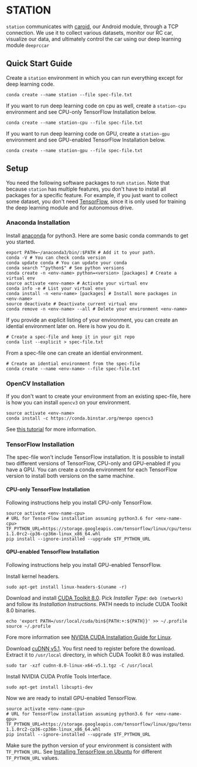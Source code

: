 # STATION

`station` communicates with [caroid][caroid], our Android module, through a TCP
connection.  We use it to collect various datasets, monitor our RC car,
visualize our data, and ultimately control the car using our deep learning
module `deeprccar`

## Quick Start Guide

Create a `station` environment in which you can run everything except for deep
learning code.

```
conda create --name station --file spec-file.txt
```

If you want to run deep learning code on cpu as well, create a `station-cpu`
environment and see CPU-only TensorFlow Installation below.

```
conda create --name station-cpu --file spec-file.txt
```


If you want to run deep learning code on GPU, create a `station-gpu`
environment and see GPU-enabled TensorFlow Installation below.

```
conda create --name station-gpu --file spec-file.txt
```

## Setup

You need the following software packages to run `station`. Note that because
`station` has multiple features, you don't have to install all packages for a
specific feature. For example, if you just want to collect some dataset, you
don't need [TensorFlow][tf], since it is only used for training the deep
learning module and for autonomous drive.

### Anaconda Installation

Install [anaconda][anaconda] for python3. Here are some basic conda commands to
get you started.

```
export PATH=~/anaconda3/bin/:$PATH # Add it to your path.
conda -V # You can check conda version
conda update conda # You can update your conda
conda search "^python$" # See python versions
conda create -n <env-name> python=<version> [packages] # Create a virtual env
source activate <env-name> # Activate your virtual env
conda info -e # List your virtual envs
conda install -n <env-name> [packages] # Install more packages in <env-name>
source deactivate # Deactivate current virtual env
conda remove -n <env-name> --all # Delete your environment <env-name>
```

If you provide an explicit listing of your environment, you can create an
idential environment later on. Here is how you do it.

```
# Create a spec-file and keep it in your git repo
conda list --explicit > spec-file.txt
```

From a spec-file one can create an idential environment.

```
# Create an idential environment from the spec-file
conda create --name <env-name> --file spec-file.txt
```

### OpenCV Installation
If you don't want to create your environment from an existing spec-file, here
is how you can install `opencv3` on your environment.

```
source activate <env-name>
conda install -c https://conda.binstar.org/menpo opencv3
```

See [this tutorial][cv2_install] for more information.

### TensorFlow Installation

The spec-file won't include TensorFlow installation. It is possible to install
two different versions of TensorFlow, CPU-only and GPU-enabled if you have a
GPU.  You can create a conda environment for each TensorFlow version to install
both versions on the same machine.

#### CPU-only TensorFlow Installation

Following instructions help you install CPU-only TensorFlow.

```
source activate <env-name-cpu>
# URL for TensorFlow installation assuming python3.6 for <env-name-cpu>
TF_PYTHON_URL=https://storage.googleapis.com/tensorflow/linux/cpu/tensorflow-1.1.0rc2-cp36-cp36m-linux_x86_64.whl
pip install --ignore-installed --upgrade $TF_PYTHON_URL
```

#### GPU-enabled TensorFlow Installation

Following instructions help you install GPU-enabled TensorFlow.

Install kernel headers.

```
sudo apt-get install linux-headers-$(uname -r)
```

Download and install [CUDA Toolkit 8.0][cuda]. Pick *Installer Type*: `deb
(network)` and follow its *Installation Instructions*. PATH needs to include
CUDA Toolkit 8.0 binaries.

```
echo 'export PATH=/usr/local/cuda/bin${PATH:+:${PATH}}' >> ~/.profile
source ~/.profile
```

Fore more information see [NVIDIA CUDA Installation Guide for
Linux][cuda_install].


Download [cuDNN v5.1][cuDNN]. You first need to register before the download.
Extract it to `/usr/local` directory, in which CUDA Toolkit 8.0 was installed.

```
sudo tar -xzf cudnn-8.0-linux-x64-v5.1.tgz -C /usr/local
```

Install NVIDIA CUDA Profile Tools Interface.

```
sudo apt-get install libcupti-dev
```

Now we are ready to install GPU-enabled TensorFlow.

```
source activate <env-name-cpu>
# URL for TensorFlow installation assuming python3.6 for <env-name-gpu>
TF_PYTHON_URL=https://storage.googleapis.com/tensorflow/linux/gpu/tensorflow_gpu-1.1.0rc2-cp36-cp36m-linux_x86_64.whl
pip install --ignore-installed --upgrade $TF_PYTHON_URL
```

Make sure the python version of your environment is consistent with
`TF_PYTHON_URL`.  See [Installing TensorFlow on Ubuntu][tf_install] for
different `TF_PYTHON_URL` values.


[caroid]: ../caroid
[tf]: https://www.tensorflow.org
[anaconda]: https://www.continuum.io/downloads
[cv2_install]: https://rivercitylabs.org/up-and-running-with-opencv3-and-python-3-anaconda-edition/
[tf_install]: https://www.tensorflow.org/install/install_linux
[cuda]: https://developer.nvidia.com/cuda-downloads
[cuda_install]: http://docs.nvidia.com/cuda/cuda-installation-guide-linux
[cuDNN]: https://developer.nvidia.com/cudnn
